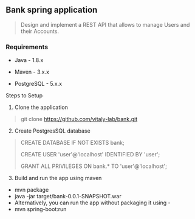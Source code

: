 ## Bank spring application

>Design and implement a REST API that allows to manage Users and their Accounts.

### Requirements

* Java - 1.8.x

* Maven - 3.x.x

* PostgreSQL - 5.x.x

Steps to Setup

1. Clone the application
>git clone https://github.com/vitaly-lab/bank.git

2. Create PostgresSQL database

>CREATE DATABASE IF NOT EXISTS bank;
>
>CREATE USER 'user'@'localhost' IDENTIFIED BY 'user';
>
>GRANT ALL PRIVILEGES ON bank.* TO 'user'@'localhost';

3. Build and run the app using maven

  *   mvn package
  *   java -jar target/bank-0.0.1-SNAPSHOT.war
  *   Alternatively, you can run the app without packaging it using -
  *   mvn spring-boot:run




